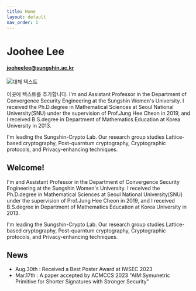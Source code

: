 ```yaml
---
title: Home
layout: default
nav_order: 1
---
```

# **Joohee** Lee
#### jooheelee@sungshin.ac.kr

<div class="image-and-text">
  <img src="https://github.com/sungshincrypto/sungshincrypto.github.io/assets/143777085/f677ce0b-e2d5-4775-aa49-f8b493e5bcd2" alt="대체 텍스트" class="left-image">
  <p>이곳에 텍스트를 추가합니다. I'm and Assistant Professor in the Department of Convergence Security Engineering at the Sungshin Women's University.
I received the Ph.D.degree in Mathematical Sciences at Seoul National University(SNU) under the supervision of Prof.Jung Hee Cheon in 2019,
and I received B.S.degree in Department of Mathematics Education at Korea University in 2013.

I'm leading the Sungshin-Crypto Lab.
Our research group studies Lattice-based cryptography, Post-quarntum cryptography, Cryptographic protocols, and Privacy-enhancing techniques.</p>
</div>

## Welcome!
I'm and Assistant Professor in the Department of Convergence Security Engineering at the Sungshin Women's University.
I received the Ph.D.degree in Mathematical Sciences at Seoul National University(SNU) under the supervision of Prof.Jung Hee Cheon in 2019,
and I received B.S.degree in Department of Mathematics Education at Korea University in 2013.

I'm leading the Sungshin-Crypto Lab.
Our research group studies Lattice-based cryptography, Post-quarntum cryptography, Cryptographic protocols, and Privacy-enhancing techniques.

## News
- Aug.30th : Received a Best Poster Award at IWSEC 2023
- Mar.17th : A paper accepted by ACMCCS 2023
             "AIM:Symunetric Primitive for Shorter Signatures with Stronger Security"
  

[^1]: [It can take up to 10 minutes for changes to your site to publish after you push the changes to GitHub](https://docs.github.com/en/pages/setting-up-a-github-pages-site-with-jekyll/creating-a-github-pages-site-with-jekyll#creating-your-site).

[Just the Docs]: https://just-the-docs.github.io/just-the-docs/
[GitHub Pages]: https://docs.github.com/en/pages
[README]: https://github.com/just-the-docs/just-the-docs-template/blob/main/README.md
[Jekyll]: https://jekyllrb.com
[GitHub Pages / Actions workflow]: https://github.blog/changelog/2022-07-27-github-pages-custom-github-actions-workflows-beta/
[use this template]: https://github.com/just-the-docs/just-the-docs-template/generate
